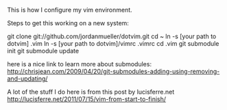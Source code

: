 This is how I configure my vim environment.



Steps to get this working on a new system:

   git clone git://github.com/jordanmueller/dotvim.git
   cd ~
   ln -s [your path to dotvim] .vim
   ln -s [your path to dotvim]/vimrc .vimrc
   cd .vim
   git submodule init
   git submodule update



here is a nice link to learn more about submodules:
http://chrisjean.com/2009/04/20/git-submodules-adding-using-removing-and-updating/

A lot of the stuff I do here is from this post by lucisferre.net
http://lucisferre.net/2011/07/15/vim-from-start-to-finish/
